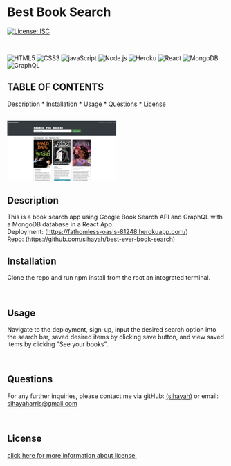 # Best Book Search

[![License: ISC](https://img.shields.io/badge/License-ISC-blue.svg)](https://opensource.org/licenses/ISC)
  
  <br>
  
   ![HTML5](https://img.shields.io/badge/HTML5-E34F26?style=for-the-badge&logo=html5&logoColor=white)   ![CSS3](https://img.shields.io/badge/CSS3-1572B6?style=for-the-badge&logo=css3&logoColor=white)   ![javaScript](https://img.shields.io/badge/JavaScript-323330?style=for-the-badge&logo=javascript&logoColor=F7DF1E)   ![Node.js](https://img.shields.io/badge/Node.js-339933?style=for-the-badge&logo=nodedotjs&logoColor=white)   ![Heroku](https://img.shields.io/badge/heroku-%23430098.svg?style=for-the-badge&logo=heroku&logoColor=white)   ![React](https://img.shields.io/badge/React-20232A?style=for-the-badge&logo=react&logoColor=61DAFB)  ![MongoDB](https://img.shields.io/badge/MongoDB-%234ea94b.svg?style=for-the-badge&logo=mongodb&logoColor=white) ![GraphQL](https://img.shields.io/badge/-GraphQL-E10098?style=for-the-badge&logo=graphql&logoColor=white)
  <br>

  ## TABLE OF CONTENTS

  


  [Description](#description) *
  [Installation](#installation) *
  [Usage](#usage) *
  [Questions](#questions) *
  [License](#license)

  <br>

   <img width=50% src= 'landing.png'> 
  
  <br>

  ## Description

  

  This is a book search app using Google Book Search API and GraphQL with a MongoDB database in a React App.
  <br>
  Deployment: (https://fathomless-oasis-81248.herokuapp.com/)
  <br>
  Repo: (https://github.com/sihayah/best-ever-book-search)

  

  ## Installation

  
  
  Clone the repo and run npm install from the root an integrated terminal.

  <br>

## Usage

  

  Navigate to the deployment, sign-up, input the desired search option into the search bar, saved desired items by clicking save button, and view saved items by clicking "See your books".


  <br>

  ## Questions

  

  For any further inquiries, please contact me via gitHub: [(sihayah)](https://github.com/sihayah) or email: sihayaharris@gmail.com

  <br>

  

  ## License

  
  
  [click here for more information about  license.](https://opensource.org/licenses/ISC)
  

  <br>
  <br>
